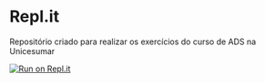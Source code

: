 # Repl.it
Repositório criado para realizar os exercícios do curso de ADS na Unicesumar

[![Run on Repl.it](https://repl.it/badge/github/AndressaRodrigues/Repl.it)](https://repl.it/github/AndressaRodrigues/Repl.it)
